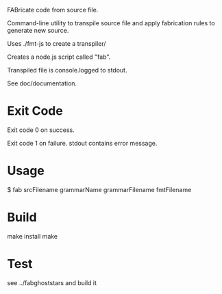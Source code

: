 FABricate code from source file.

Command-line utility to transpile source file and apply fabrication rules to generate new source.

Uses ./fmt-js to create a transpiler/

Creates a node.js script called "fab".

Transpiled file is console.logged to stdout.

See doc/documentation.

# Exit Code
Exit code 0 on success.

Exit code 1 on failure.  stdout contains error message.

# Usage
$ fab srcFilename grammarName grammarFilename fmtFilename

# Build
make install
make

# Test
see ../fabghoststars and build it

